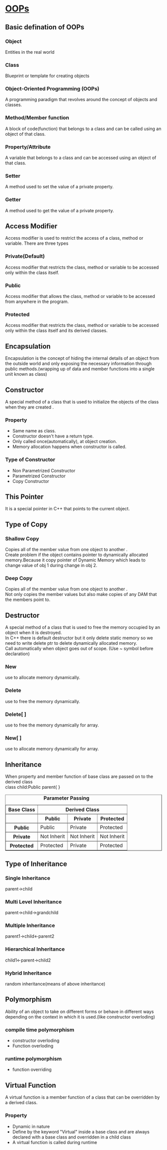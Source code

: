# [OOPs](/OOPs/OOPs.cpp)

## Basic defination of OOPs
### Object
Entities in the real world

### Class
Blueprint or template for creating objects

### Object-Oriented Programming (OOPs)
A programming paradigm that revolves around the concept of objects and classes.

### Method/Member function
A block of code(function) that belongs to a class and can be called using an object of that class.

### Property/Attribute
A variable that belongs to a class and can be accessed using an object of that class.

### Setter
A method used to set the value of a private property.

### Getter
A method used to get the value of a private property.


## Access Modifier
Access modifier is used to restrict the access of a class, method or variable. There are three types
### Private(Default)
Access modifier that restricts the class, method or variable to be accessed only within the class itself.
### Public
Access modifier that allows the class, method or variable to be accessed from anywhere in the program.
### Protected
Access modifier that restricts the class, method or variable to be accessed only within the class itself and its derived classes.

## Encapsulation
Encapsulation is the concept of hiding the internal details of an object from the outside world and only exposing the necessary information through public methods.(wrapping up of data and member functions into a single unit known as class)

## Constructor
A special method of a class that is used to initialize the objects of the class when they are created .
### Property
- Same name as class.
- Constructor doesn't have a return type.
- Only called once(automatically), at object creation.
- Memory allocation happens when constructor is called.
### Type of Constructor
- Non Parametrized Constructor
- Parametrized Constructor
- Copy Constructor

## This Pointer 
It is a special pointer in C++ that points to the current object.

## Type of Copy
### Shallow Copy
Copies all of the member value from one object to another . 
<br>Create problem if the object contains pointer to dynamically allocated memory.Because it copy pointer of Dynamic Memory which leads to change value of obj 1 during change in obj 2.
### Deep Copy
Copies all of the member value from one object to another .
<br>Not only copies the member values but also make copies of any DAM that the members point to.

## Destructor
A special method of a class that is used to free the memory occupied by an object when it is destroyed. 
<br>In C++ there is default destructor but it only delete static memory so we need to write delete ptr to delete dynamically allocated memory.
<br>Call automatically when object goes out of scope. (Use ~ symbol before declaration)

### New 
use to allocate memory dynamically.
### Delete
use to free the memory dynamically.
### Delete[ ]
use to free the memory dynamically for array.
### New[ ]
use to allocate memory dynamically for array.

## Inheritance
When property and member function of base class are passed on to the derived class
<br>
class child:Public parent{
           }
<table align="center" border="1">
        <caption style="font-weight: bold;">Parameter Passing</caption>
        <tr>
            <th scope="row">Base Class</th>
            <th colspan="3" scope="row">Derived Class</th>
        </tr>
        <tr>
            <th scope="col"></th>
            <th scope="col">Public</th>
            <th scope="col">Private</th>
            <th scope="col">Protected</th>
        </tr>
        <tr>
            <th scope="row">Public</th>
            <td>Public</td>
            <td>Private</td>
            <td>Protected</td>
        </tr>
        <tr>
            <th scope="row">Private</th>
            <td>Not Inherit</td>
            <td>Not Inherit</td>
            <td>Not Inherit</td>
        </tr>
        <tr>
            <th scope="row">Protected</th>
            <td>Protected</td>
            <td>Private</td>
            <td>Protected</td>
        </tr>
</table>

## Type of Inheritance
### Single Inheritance
parent->child
### Multi Level Inheritance
parent->child->grandchild
### Multiple Inheritance
parent1->child<-parent2
### Hierarchical Inheritance
child1<-parent->child2
### Hybrid Inheritance
random inheritance(means of above inheritance)

## Polymorphism
Ability of an object to take on different forms or behave in different ways depending on the context in which it is used.(like constructor overloding)
### compile time polymorphism 
* constructor overloding
* Function overloding
### runtime polymorphism
* function overriding

## Virtual Function
A virtual function is a member function of a class that can be overridden by a derived class.
### Property
- Dynamic in nature
- Define by the keyword "Virtual" inside a base class and are always declared with a base class and overridden in a child class
- A virtual function is called during runtime




